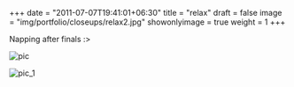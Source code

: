 +++
date = "2011-07-07T19:41:01+06:30"
title = "relax"
draft = false
image = "img/portfolio/closeups/relax2.jpg"
showonlyimage = true
weight = 1
+++

Napping after finals :>

![pic](/img/portfolio/relax.jpg)

![pic_1](/img/portfolio/closeups/relax.jpg)
